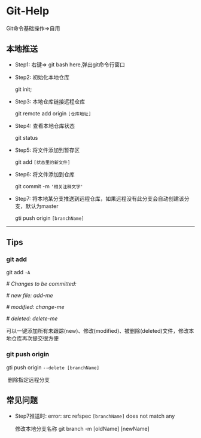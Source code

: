 # Git-Help
Git命令基础操作=>自用

## 本地推送
- Step1: 右键=> git bash here,弹出git命令行窗口

- Step2: 初始化本地仓库

  git init;

- Step3: 本地仓库链接远程仓库

  git remote add origin `[仓库地址]`

- Step4: 查看本地仓库状态

  git status  		     

- Step5: 将文件添加到暂存区

  git add `[状态里的新文件] ` 

- Step6: 将文件添加到仓库

  git commit -m `'相关注释文字'` 

- Step7: 将本地某分支推送到远程仓库，如果远程没有此分支会自动创建该分支，默认为master

  gti push origin `[branchName]` 

---
## Tips

### git add

git add `-A`

*# Changes to be committed:*

*#   new file:   add-me*

*#   modified:   change-me*

*#   deleted:    delete-me*

​	可以一键添加所有未跟踪(new)、修改(modified)、被删除(deleted)文件，修改本地仓库再次提交很方便

### git push origin

gti push origin `--delete [branchName]` 

​	删除指定远程分支



## 常见问题

- Step7推送时: error: src refspec `[branchName]` does not match any

  修改本地分支名称
  git branch -m [oldName] [newName]
